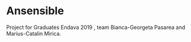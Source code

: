 # Ansensible
Project for Graduates Endava 2019 , team Bianca-Georgeta Pasarea and Marius-Catalin Mirica.


